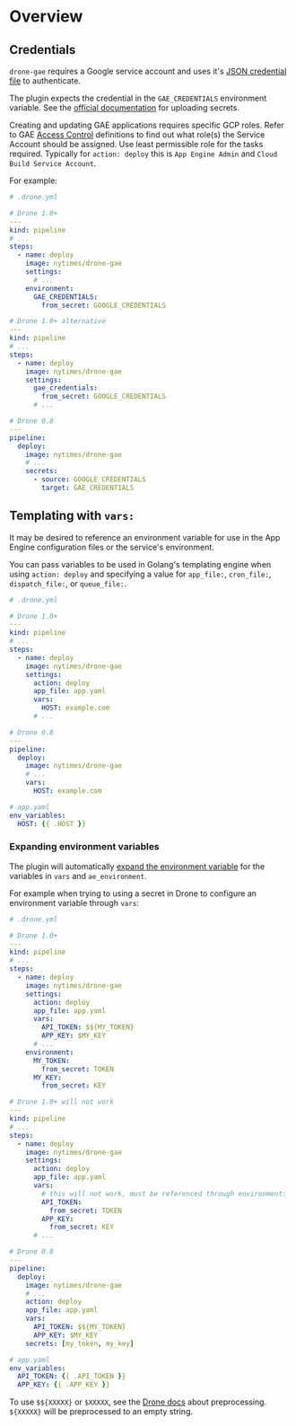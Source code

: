 # Overview

## Credentials

`drone-gae` requires a Google service account and uses it's [JSON credential file][service-account] to authenticate.

The plugin expects the credential in the `GAE_CREDENTIALS` environment variable.
See the [official documentation][docs-secrets] for uploading secrets.

Creating and updating GAE applications requires specific GCP roles.
Refer to GAE [Access Control](https://cloud.google.com/appengine/docs/flexible/python/access-control#primitive_roles) definitions to find out what role(s) the Service Account should be assigned.
Use least permissible role for the tasks required.
Typically for `action: deploy` this is `App Engine Admin` and `Cloud Build Service Account`.

For example:

```yml
# .drone.yml

# Drone 1.0+
---
kind: pipeline
# ...
steps:
  - name: deploy
    image: nytimes/drone-gae
    settings:
      # ...
    environment:
      GAE_CREDENTIALS:
        from_secret: GOOGLE_CREDENTIALS

# Drone 1.0+ alternative
---
kind: pipeline
# ...
steps:
  - name: deploy
    image: nytimes/drone-gae
    settings:
      gae_credentials:
        from_secret: GOOGLE_CREDENTIALS
      # ...

# Drone 0.8
---
pipeline:
  deploy:
    image: nytimes/drone-gae
    # ...
    secrets:
      - source: GOOGLE_CREDENTIALS
        target: GAE_CREDENTIALS
```

[docs-secrets]: http://docs.drone.io/manage-secrets/
[service-account]: https://cloud.google.com/iam/docs/service-accounts

## Templating with `vars:`

It may be desired to reference an environment variable for use in the App Engine configuration files or the service's environment.

You can pass variables to be used in Golang's templating engine when using `action: deploy` and specifying a value for `app_file:`, `cron_file:`, `dispatch_file:`, or `queue_file:`.

```yml
# .drone.yml

# Drone 1.0+
---
kind: pipeline
# ...
steps:
  - name: deploy
    image: nytimes/drone-gae
    settings:
      action: deploy
      app_file: app.yaml
      vars:
        HOST: example.com
      # ...

# Drone 0.8
---
pipeline:
  deploy:
    image: nytimes/drone-gae
    # ...
    vars:
      HOST: example.com
```

```yml
# app.yaml
env_variables:
  HOST: {{ .HOST }}
```

### Expanding environment variables

The plugin will automatically [expand the environment variable][expand] for the variables in `vars` and `ae_environment`.

For example when trying to using a secret in Drone to configure an environment variable through `vars`:

```yml
# .drone.yml

# Drone 1.0+
---
kind: pipeline
# ...
steps:
  - name: deploy
    image: nytimes/drone-gae
    settings:
      action: deploy
      app_file: app.yaml
      vars:
        API_TOKEN: $${MY_TOKEN}
        APP_KEY: $MY_KEY
      # ...
    environment:
      MY_TOKEN:
        from_secret: TOKEN
      MY_KEY:
        from_secret: KEY

# Drone 1.0+ will not work
---
kind: pipeline
# ...
steps:
  - name: deploy
    image: nytimes/drone-gae
    settings:
      action: deploy
      app_file: app.yaml
      vars:
        # this will not work, must be referenced through environment:
        API_TOKEN:
          from_secret: TOKEN
        APP_KEY:
          from_secret: KEY
      # ...

# Drone 0.8
---
pipeline:
  deploy:
    image: nytimes/drone-gae
    # ...
    action: deploy
    app_file: app.yaml
    vars:
      API_TOKEN: $${MY_TOKEN}
      APP_KEY: $MY_KEY
    secrets: [my_token, my_key]
```

```yml
# app.yaml
env_variables:
  API_TOKEN: {{ .API_TOKEN }}
  APP_KEY: {{ .APP_KEY }}
```

To use `$${XXXXX}` or `$XXXXX`, see the [Drone docs][environment] about preprocessing.
`${XXXXX}` will be preprocessed to an empty string.

[expand]: https://golang.org/pkg/os/#ExpandEnv
[environment]: http://docs.drone.io/environment/
